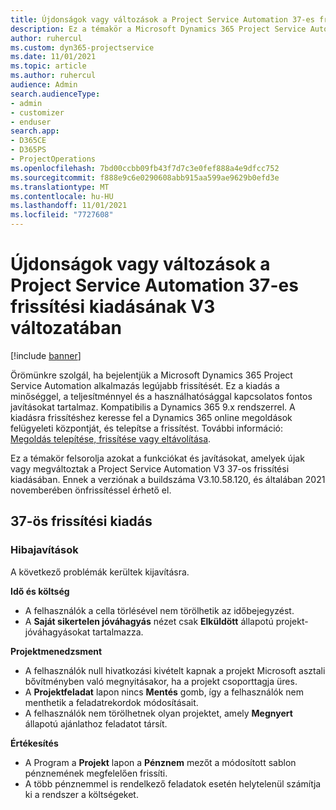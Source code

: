 ```yaml
---
title: Újdonságok vagy változások a Project Service Automation 37-es frissítési kiadásának V3 változatában
description: Ez a témakör a Microsoft Dynamics 365 Project Service Automation Update Release 37, V3 verzióban elérhető funkciókat és javításokat sorolja fel.
author: ruhercul
ms.custom: dyn365-projectservice
ms.date: 11/01/2021
ms.topic: article
ms.author: ruhercul
audience: Admin
search.audienceType:
- admin
- customizer
- enduser
search.app:
- D365CE
- D365PS
- ProjectOperations
ms.openlocfilehash: 7bd00ccbb09fb43f7d7c3e0fef888a4e9dfcc752
ms.sourcegitcommit: f888e9c6e0290608abb915aa599ae9629b0efd3e
ms.translationtype: MT
ms.contentlocale: hu-HU
ms.lasthandoff: 11/01/2021
ms.locfileid: "7727608"
---
```

# <a name="whats-new-or-changed-in-project-service-automation-update-release-37-v3"></a>Újdonságok vagy változások a Project Service Automation 37-es frissítési kiadásának V3 változatában

[!include [banner](../includes/psa-now-project-operations.md)]

Örömünkre szolgál, ha bejelentjük a Microsoft Dynamics 365 Project Service Automation alkalmazás legújabb frissítését. Ez a kiadás a minőséggel, a teljesítménnyel és a használhatósággal kapcsolatos fontos javításokat tartalmaz. Kompatibilis a Dynamics 365 9.x rendszerrel. A kiadásra frissítéshez keresse fel a Dynamics 365 online megoldások felügyeleti központját, és telepítse a frissítést. További információ: [Megoldás telepítése, frissítése vagy eltávolítása](/power-platform/admin/install-remove-preferred-solution).

Ez a témakör felsorolja azokat a funkciókat és javításokat, amelyek újak vagy megváltoztak a Project Service Automation V3 37-os frissítési kiadásában. Ennek a verziónak a buildszáma V3.10.58.120, és általában 2021 novemberében önfrissítéssel érhető el.

## <a name="update-release-37"></a>37-ös frissítési kiadás

### <a name="bug-fixes"></a>Hibajavítások

A következő problémák kerültek kijavításra.

**Idő és költség**
- A felhasználók a cella törlésével nem törölhetik az időbejegyzést.
- A **Saját sikertelen jóváhagyás** nézet csak **Elküldött** állapotú projekt-jóváhagyásokat tartalmazza.

**Projektmenedzsment**
- A felhasználók null hivatkozási kivételt kapnak a projekt Microsoft asztali bővítményben való megnyitásakor, ha a projekt csoporttagja üres.
- A **Projektfeladat** lapon nincs **Mentés** gomb, így a felhasználók nem menthetik a feladatrekordok módosításait.
- A felhasználók nem törölhetnek olyan projektet, amely **Megnyert** állapotú ajánlathoz feladatot társít.

**Értékesítés**
- A Program a **Projekt** lapon a **Pénznem** mezőt a módosított sablon pénznemének megfelelően frissíti.
- A több pénznemmel is rendelkező feladatok esetén helytelenül számítja ki a rendszer a költségeket.

